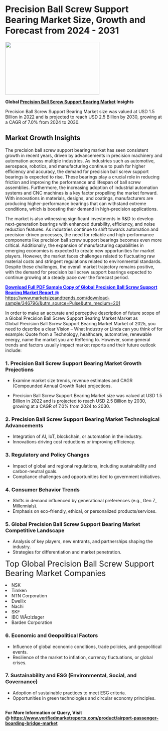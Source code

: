 <H1>Precision Ball Screw Support Bearing Market Size, Growth and Forecast from 2024 - 2031</H1><img class="aligncenter size-medium wp-image-584254" src="https://thirdeyenews.in/wp-content/uploads/2024/09/Global-Market-Research-300x168.jpeg" alt="" width="300" height="168" /><p><strong>Global&nbsp;<a href="https://www.marketsizeandtrends.com/download-sample/346796/&amp;utm_source=Pulse&amp;utm_medium=201">Precision Ball Screw Support Bearing Market</a> Insights</strong></p><p>Precision Ball Screw Support Bearing Market size was valued at USD 1.5 Billion in 2022 and is projected to reach USD 2.5 Billion by 2030, growing at a CAGR of 7.0% from 2024 to 2030.</p><p><h2>Market Growth Insights</h2> <p>The precision ball screw support bearing market has seen consistent growth in recent years, driven by advancements in precision machinery and automation across multiple industries. As industries such as automotive, aerospace, robotics, and manufacturing continue to push for higher efficiency and accuracy, the demand for precision ball screw support bearings is expected to rise. These bearings play a crucial role in reducing friction and improving the performance and lifespan of ball screw assemblies. Furthermore, the increasing adoption of industrial automation systems and CNC machines is a key factor propelling the market forward. With innovations in materials, designs, and coatings, manufacturers are producing higher-performance bearings that can withstand extreme conditions, which is boosting their demand in high-precision applications.</p> <p><a href="#" style="color:blue;"></a></p> <p>The market is also witnessing significant investments in R&D to develop next-generation bearings with enhanced durability, efficiency, and noise reduction features. As industries continue to shift towards automation and precision-driven processes, the need for reliable and high-performance components like precision ball screw support bearings becomes even more critical. Additionally, the expansion of manufacturing capabilities in emerging economies is expected to create new opportunities for market players. However, the market faces challenges related to fluctuating raw material costs and stringent regulations related to environmental standards. Despite these challenges, the overall market trajectory remains positive, with the demand for precision ball screw support bearings expected to continue growing at a steady pace over the forecast period.</p> <p><a href="#" style="color:blue;"></p><p><span class=""><strong>Download Full PDF Sample Copy of Global Precision Ball Screw Support Bearing Market Report</strong> @ <a href="https://www.marketsizeandtrends.com/download-sample/346796/&amp;utm_source=Pulse&amp;utm_medium=201" target="_blank">https://www.marketsizeandtrends.com/download-sample/346796/&amp;utm_source=Pulse&amp;utm_medium=201</a></span></p><p>In order to make an accurate and perceptive description of future scope of a Global&nbsp;Precision Ball Screw Support Bearing Market Market as Global&nbsp;Precision Ball Screw Support Bearing Market Market of 2025, you need to describe a clear Vision &ndash; What Industry or Linda can you think of for example: Quote from a Technology, healthcare, automotive, renewable energy, name the market you are Reffering to. However, some general trends and factors usually impact market reports and their future outlook include:</p><h3>1.&nbsp;<strong>Precision Ball Screw Support Bearing Market Growth Projections</strong></h3><ul><li>Examine market size trends, revenue estimates and CAGR (Compounded Annual Growth Rate) projections.</li><li><p>Precision Ball Screw Support Bearing Market size was valued at USD 1.5 Billion in 2022 and is projected to reach USD 2.5 Billion by 2030, growing at a CAGR of 7.0% from 2024 to 2030.</p></li></ul><h3>2.&nbsp;<strong>Precision Ball Screw Support Bearing Market Technological Advancements</strong></h3><ul><li>Integration of AI, IoT, blockchain, or automation in the industry.</li><li>Innovations driving cost reductions or improving efficiency.</li></ul><h3>3.&nbsp;<strong>Regulatory and Policy Changes</strong></h3><ul><li>Impact of global and regional regulations, including sustainability and carbon-neutral goals.</li><li>Compliance challenges and opportunities tied to government initiatives.</li></ul><h3>4.&nbsp;<strong>Consumer Behavior Trends</strong></h3><ul><li>Shifts in demand influenced by generational preferences (e.g., Gen Z, Millennials).</li><li>Emphasis on eco-friendly, ethical, or personalized products/services.</li></ul><h3>5.&nbsp;<strong>Global Precision Ball Screw Support Bearing Market Competitive Landscape</strong></h3><ul><li>Analysis of key players, new entrants, and partnerships shaping the industry.</li><li>Strategies for differentiation and market penetration.</li></ul><p data-pm-slice="1 1 []"><span style="color: inherit; font-family: inherit; font-size: 25px;">Top Global Precision Ball Screw Support Bearing Market Companies</span></p><div class="" data-test-id=""><p><li>NSK</li><li> Timken</li><li> NTN Corporation</li><li> Ewellix</li><li> Nachi</li><li> SKF</li><li> IBC WÃ¤lzlager</li><li> Barden Corporation</li></p></div><h3>6.&nbsp;<strong>Economic and Geopolitical Factors</strong></h3><ul><li>Influence of global economic conditions, trade policies, and geopolitical events.</li><li>Resilience of the market to inflation, currency fluctuations, or global crises.</li></ul><h3>7.&nbsp;<strong>Sustainability and ESG (Environmental, Social, and Governance)</strong></h3><ul><li>Adoption of sustainable practices to meet ESG criteria.</li><li>Opportunities in green technologies and circular economy principles.</li></ul><h2><strong style="font-size: 14px;">For More Information or Query, Visit @&nbsp;</strong><a style="background-color: #ffffff; font-size: 14px;" href="https://www.marketsizeandtrends.com/report/precision-ball-screw-support-bearing-market/" target="_blank">https://www.verifiedmarketreports.com/product/airport-passenger-boarding-bridge-market</a></h2>
